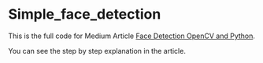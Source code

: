 # Simple_face_detection


This is the full code for Medium Article [Face Detection OpenCV and Python](https://medium.com/@irvan.rahadhian/face-detection-opencv-and-python-e69c859d0238).

You can see the step by step explanation in the article.
